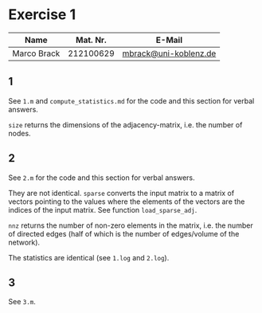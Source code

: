 # Exercise 1

| Name | Mat. Nr. | E-Mail |
| --- | --- | --- |
| Marco Brack | 212100629 | mbrack@uni-koblenz.de |


## 1

See `1.m` and `compute_statistics.md` for the code and this section for verbal answers.

`size` returns the dimensions of the adjacency-matrix, i.e. the number of nodes.


## 2

See `2.m` for the code and this section for verbal answers.

They are not identical. `sparse` converts the input matrix to a matrix of vectors pointing to the values where the elements of the vectors are the indices of the input matrix. See function `load_sparse_adj`.

`nnz` returns the number of non-zero elements in the matrix, i.e. the number of directed edges (half of which is the number of edges/volume of the network).

The statistics are identical (see `1.log` and `2.log`).


## 3

See `3.m`.
